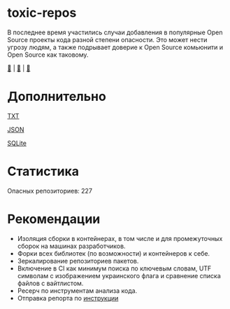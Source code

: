 # toxic-repos

В последнее время участились случаи добавления в популярные Open Source проекты кода разной степени опасности.
Это может нести угрозу людям, а также подрывает доверие к Open Source комьюнити и Open Source как таковому.

[:link:](https://toxic-repos.ru/) | [:speech_balloon:](https://t.me/toxic_repos) | [:email:](info@toxic-repos.ru)

# Дополнительно
[TXT](./toxic-repos.txt)

[JSON](./toxic-repos.json)

[SQLite](sqlite/toxic-repos.sqlite3)

# Статистика
Опасных репозиториев: 227

# Рекомендации
- Изоляция сборки в контейнерах, в том числе и для промежуточных сборок на машинах разработчиков.
- Форки всех библиотек (по возможности) и контейнеров к себе.
- Зеркалирование репозиториев пакетов.
- Включение в CI как минимум поиска по ключевым словам, UTF символам с изображением украинского флага и сравнение списка файлов с вайтлистом.
- Ресерч по инструментам анализа кода.
- Отправка репорта по [инструкции](./HOW-TO-REPORT.md)
